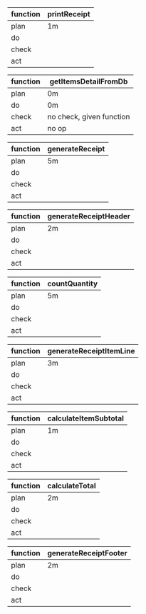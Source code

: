 | function | printReceipt |
|-|-|
|plan|1m|
|do||
|check||
|act||

| function | getItemsDetailFromDb |
|-|-|
|plan|0m|
|do|0m|
|check|no check, given function|
|act|no op|

| function | generateReceipt |
|-|-|
|plan|5m|
|do||
|check||
|act||

| function | generateReceiptHeader |
|-|-|
|plan|2m|
|do||
|check||
|act||

| function | countQuantity |
|-|-|
|plan|5m|
|do||
|check||
|act||

| function | generateReceiptItemLine |
|-|-|
|plan|3m|
|do||
|check||
|act||

| function | calculateItemSubtotal |
|-|-|
|plan|1m|
|do||
|check||
|act||

| function | calculateTotal |
|-|-|
|plan|2m|
|do||
|check||
|act||

| function | generateReceiptFooter |
|-|-|
|plan|2m|
|do||
|check||
|act||
